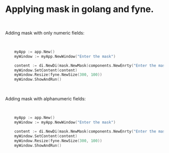 <h1>Applying mask in golang and fyne.</h1><br />
<p>Adding mask with only numeric fields:</p><br />

```go
	myApp := app.New()
	myWindow := myApp.NewWindow("Enter the mask")

	content := di.NewDi(mask.NewMask(components.NewEnrty("Enter the mask"), "###.###.###-##", true), "Enter the mask")
	myWindow.SetContent(content)
	myWindow.Resize(fyne.NewSize(300, 100))
	myWindow.ShowAndRun()

```
 <br />

<p>Adding mask with alphanumeric fields:</p><br />

```go
	myApp := app.New()
	myWindow := myApp.NewWindow("Enter the mask")

	content := di.NewDi(mask.NewMask(components.NewEnrty("Enter the mask"), "(##)####-######", false), "Enter the mask")
	myWindow.SetContent(content)
	myWindow.Resize(fyne.NewSize(300, 100))
	myWindow.ShowAndRun()
 ```
